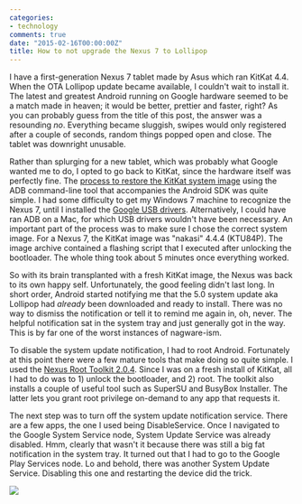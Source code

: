 ```yaml
---
categories:
- technology
comments: true
date: "2015-02-16T00:00:00Z"
title: How to not upgrade the Nexus 7 to Lollipop
---
```

I have a first-generation Nexus 7 tablet made by Asus which ran KitKat 4.4.  When the OTA Lollipop update became available, I couldn't wait to install it.  The latest and greatest Android running on Google hardware seemed to be a match made in heaven; it would be better, prettier and faster, right?  As you can probably guess from the title of this post, the answer was a resounding *no*.  Everything became sluggish, swipes would only registered after a couple of seconds, random things popped open and close.  The tablet was downright unusable.

Rather than splurging for a new tablet, which was probably what Google wanted me to do, I opted to go back to KitKat, since the hardware itself was perfectly fine.  The [process to restore the KitKat system image](https://developers.google.com/android/nexus/images) using the ADB command-line tool that accompanies the Android SDK was quite simple.  I had some difficulty to get my Windows 7 machine to recognize the Nexus 7, until I installed the [Google USB drivers](http://developer.android.com/sdk/win-usb.html).  Alternatively, I could have ran ADB on a Mac, for which USB drivers wouldn't have been necessary.  An important part of the process was to make sure I chose the correct system image.  For a Nexus 7, the KitKat image was "nakasi" 4.4.4 (KTU84P).  The image archive contained a flashing script that I executed after unlocking the bootloader.  The whole thing took about 5 minutes once everything worked.

So with its brain transplanted with a fresh KitKat image, the Nexus was back to its own happy self.  Unfortunately, the good feeling didn't last long.  In short order, Android started notifying me that the 5.0 system update aka Lollipop had *already* been downloaded and ready to install.  There was no way to dismiss the notification or tell it to remind me again in, oh, never.  The helpful notification sat in the system tray and just generally got in the way.  This is by far one of the worst instances of nagware-ism.

To disable the system update notification, I had to root Android.  Fortunately at this point there were a few mature tools that make doing so quite simple.  I used the [Nexus Root Toolkit 2.0.4](http://www.wugfresh.com/nrt).  Since I was on a fresh install of KitKat, all I had to do was to 1) unlock the bootloader, and 2) root.  The toolkit also installs a couple of useful tool such as SuperSU and BusyBox Installer.  The latter lets you grant root privilege on-demand to any app that requests it.

The next step was to turn off the system update notification service.  There are a few apps, the one I used being DisableService.  Once I navigated to the Google System Service node, System Update Service was already disabled.  Hmm, clearly that wasn't it because there was still a big fat notification in the system tray.  It turned out that I had to go to the Google Play Services node.  Lo and behold, there was another System Update Service.  Disabling this one and restarting the device did the trick.

![](http://yentran.isamonkey.org/gallery/nexus-7-kitkat/disable-service.png)